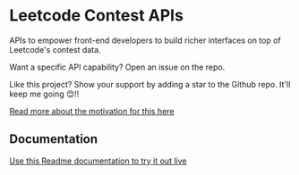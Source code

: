 # Leetcode Contest APIs

APIs to empower front-end developers to build richer interfaces on top of Leetcode's contest data.

Want a specific API capability? Open an issue on the repo.

Like this project? Show your support by adding a star to the Github repo. It'll keep me going 😊!!

[Read more about the motivation for this here](https://dozie.dev/building-a-leetcode-contest-percentile-analyser-1)

## Documentation

[Use this Readme documentation to try it out live](https://leetcode-contest-api.readme.io/)
